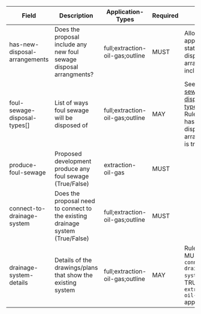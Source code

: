 Field | Description | Application-Types | Required | Notes
-- | -- | -- | -- | --
has-new-disposal-arrangements | Does the proposal include any new foul sewage disposal arrangments? | full;extraction-oil-gas;outline | MUST | Allows applicant to state no new disposal arrangements included
foul-sewage-disposal-types[] | List of ways foul sewage will be disposed of | full;extraction-oil-gas;outline | MAY | See [foul-sewage-disposal-type ENUM](https://github.com/digital-land/planning-application-data-specification/discussions/165). Rule: MUST if has-new-disposal-arrangements is true
produce-foul-sewage | Proposed development produce any foul sewage (True/False) | extraction-oil-gas | MUST | 
connect-to-drainage-system | Does the proposal need to connect to the existing drainage system (True/False) | full;extraction-oil-gas;outline | MUST | 
drainage-system-details | Details of the drawings/plans that show the existing system | full;extraction-oil-gas;outline | MAY | Rule, is a MUST if `connect-to-drainage-system` is TRUE or `extraction-oil-gas` application 

